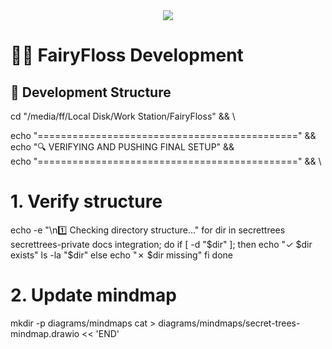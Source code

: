 <div align="center">
  <img src="https://capsule-render.vercel.app/api?type=waving&color=ff69b4&height=200&section=header&text=FairyFloss%20Development&fontSize=50&fontAlignY=35&animation=twinkling" />
</div>

# 🧚‍♀️ FairyFloss Development

## 📂 Development Structure
cd "/media/ff/Local Disk/Work Station/FairyFloss" && \

echo "=============================================" && \
echo "🔍 VERIFYING AND PUSHING FINAL SETUP" && \
echo "=============================================" && \

# 1. Verify structure
echo -e "\n1️⃣ Checking directory structure..."
for dir in secrettrees secrettrees-private docs integration; do
    if [ -d "$dir" ]; then
        echo "✓ $dir exists"
        ls -la "$dir"
    else
        echo "✗ $dir missing"
    fi
done

# 2. Update mindmap
mkdir -p diagrams/mindmaps
cat > diagrams/mindmaps/secret-trees-mindmap.drawio << 'END'
<mxfile host="app.diagrams.net" modified="2024-02-24">
  <diagram name="FairyFloss Structure" id="structure">
    <mxGraphModel>
      <root>
        <mxCell id="0"/>
        <mxCell id="1" parent="0"/>
        <mxCell id="2" value="FairyFloss" style="ellipse;whiteSpace=wrap;html=1;fillColor=#ff69b4;" vertex="1" parent="1">
          <mxGeometry x="200" y="200" width="120" height="80" as="geometry"/>
        </mxCell>
        <!-- Add more structure here -->
      </root>
    </mxGraphModel>
  </diagram>
</mxfile>
